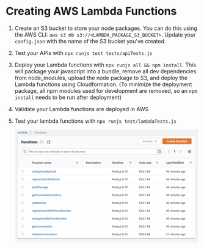 # Creating AWS Lambda Functions



1. Create an S3 bucket to store your node packages. You can do this using the AWS CLI: `aws s3 mb s3://<LAMBDA_PACKAGE_S3_BUCKET>`. Update your `config.json` with the name of the S3 bucket you've created.
2. Test your APIs with `npx runjs test tests/apiTests.js`
3. Deploy your Lambda functions with `npx runjs all && npm install`. This will package your javascript into a bundle, remove all dev dependencies from node_modules, upload the node package to S3, and deploy the Lambda functions using Cloudformation. (To minimize the deployment package, all npm modules used for development are removed, so an `npm install` needs to be run after deployment)
4. Validate your Lambda functions are deployed in AWS
5. Test your lambda functions with `npx runjs test/lambdaTests.js`

	![AWS Lambda Main Screen](images/aws-lambda-functions.png)